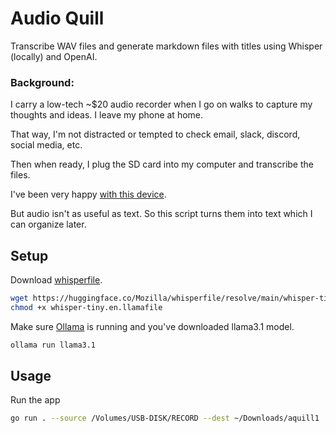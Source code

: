 # Audio Quill

Transcribe WAV files and generate markdown files with titles using Whisper (locally) and OpenAI.

### Background:

I carry a low-tech ~$20 audio recorder when I go on walks to capture my thoughts and ideas. I leave my phone at home.

That way, I'm not distracted or tempted to check email, slack, discord, social media, etc.

Then when ready, I plug the SD card into my computer and transcribe the files.

I've been very happy [with this device](https://www.amazon.com/dp/B0CKRBSM1X?psc=1&ref=ppx_yo2ov_dt_b_product_details).

But audio isn't as useful as text. So this script turns them into text which I can organize later.

## Setup

Download [whisperfile](https://huggingface.co/Mozilla/whisperfile).

```sh
wget https://huggingface.co/Mozilla/whisperfile/resolve/main/whisper-tiny.en.llamafile
chmod +x whisper-tiny.en.llamafile
```

Make sure [Ollama](https://ollama.com/) is running and you've downloaded llama3.1 model.

```sh
ollama run llama3.1
```

## Usage

Run the app

```sh
go run . --source /Volumes/USB-DISK/RECORD --dest ~/Downloads/aquill1
```
